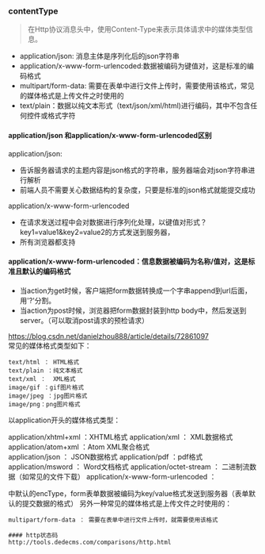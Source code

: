 
### contentType
> 在Http协议消息头中，使用Content-Type来表示具体请求中的媒体类型信息。  

- application/json: 消息主体是序列化后的json字符串
- application/x-www-form-urlencoded:数据被编码为键值对，这是标准的编码格式
- multipart/form-data: 需要在表单中进行文件上传时，需要使用该格式，常见的媒体格式是上传文件之时使用的
- text/plain：数据以纯文本形式（text/json/xml/html)进行编码，其中不包含任何控件或格式字符

#### application/json 和application/x-www-form-urlencoded区别
application/json: 
- 告诉服务器请求的主题内容是json格式的字符串，服务器端会对json字符串进行解析
- 前端人员不需要关心数据结构的复杂度，只要是标准的json格式就能提交成功

application/x-www-form-urlencoded 
- 在请求发送过程中会对数据进行序列化处理，以键值对形式？key1=value1&key2=value2的方式发送到服务器，
- 所有浏览器都支持


#### application/x-www-form-urlencoded：信息数据被编码为名称/值对，这是标准且默认的编码格式
- 当action为get时候，客户端把form数据转换成一个字串append到url后面，用'?'分割。
- 当action为post时候，浏览器把form数据封装到http body中，然后发送到server。（可以取消post请求的预检请求）



https://blog.csdn.net/danielzhou888/article/details/72861097  
常见的媒体格式类型如下：

    text/html ： HTML格式
    text/plain ：纯文本格式      
    text/xml ：  XML格式
    image/gif ：gif图片格式    
    image/jpeg ：jpg图片格式 
    image/png：png图片格式
   以application开头的媒体格式类型：

   application/xhtml+xml ：XHTML格式
   application/xml     ： XML数据格式
   application/atom+xml  ：Atom XML聚合格式    
   application/json    ： JSON数据格式
   application/pdf       ：pdf格式  
   application/msword  ： Word文档格式
   application/octet-stream ： 二进制流数据（如常见的文件下载）
   application/x-www-form-urlencoded ： <form encType=””>中默认的encType，form表单数据被编码为key/value格式发送到服务器（表单默认的提交数据的格式）
   另外一种常见的媒体格式是上传文件之时使用的：

    multipart/form-data ： 需要在表单中进行文件上传时，就需要使用该格式
    
    #### http状态码
    http://tools.dedecms.com/comparisons/http.html
